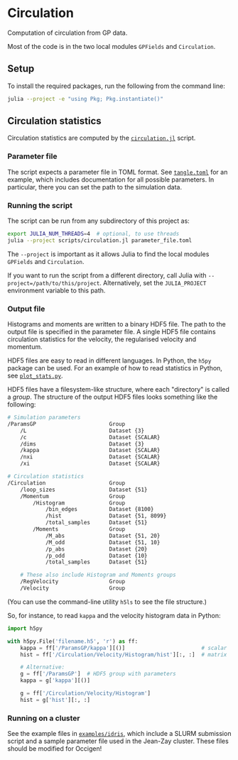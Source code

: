 # Circulation

Computation of circulation from GP data.

Most of the code is in the two local modules `GPFields` and `Circulation`.

## Setup

To install the required packages, run the following from the command line:

```bash
julia --project -e "using Pkg; Pkg.instantiate()"
```

## Circulation statistics

Circulation statistics are computed by the
[`circulation.jl`](scripts/circulation.jl) script.

### Parameter file

The script expects a parameter file in TOML format.
See [`tangle.toml`](examples/tangle.toml) for an example, which includes
documentation for all possible parameters.
In particular, there you can set the path to the simulation data.

### Running the script

The script can be run from any subdirectory of this project as:

```bash
export JULIA_NUM_THREADS=4  # optional, to use threads
julia --project scripts/circulation.jl parameter_file.toml
```

The `--project` is important as it allows Julia to find the local modules
`GPFields` and `Circulation`.

If you want to run the script from a different directory, call Julia with
`--project=/path/to/this/project`.
Alternatively, set the `JULIA_PROJECT` environment variable to this path.

### Output file

Histograms and moments are written to a binary HDF5 file.
The path to the output file is specified in the parameter file.
A single HDF5 file contains circulation statistics for the velocity, the
regularised velocity and momentum.

HDF5 files are easy to read in different languages.
In Python, the `h5py` package can be used.
For an example of how to read statistics in Python, see
[`plot_stats.py`](scripts/plot_stats.py).

HDF5 files have a filesystem-like structure, where each "directory" is called
a *group*.
The structure of the output HDF5 files looks something like the following:

```bash
# Simulation parameters
/ParamsGP                       Group
    /L                          Dataset {3}
    /c                          Dataset {SCALAR}
    /dims                       Dataset {3}
    /kappa                      Dataset {SCALAR}
    /nxi                        Dataset {SCALAR}
    /xi                         Dataset {SCALAR}

# Circulation statistics
/Circulation                    Group
    /loop_sizes                 Dataset {51}
    /Momentum                   Group
        /Histogram              Group
            /bin_edges          Dataset {8100}
            /hist               Dataset {51, 8099}
            /total_samples      Dataset {51}
        /Moments                Group
            /M_abs              Dataset {51, 20}
            /M_odd              Dataset {51, 10}
            /p_abs              Dataset {20}
            /p_odd              Dataset {10}
            /total_samples      Dataset {51}

    # These also include Histogram and Moments groups
    /RegVelocity                Group
    /Velocity                   Group
```

(You can use the command-line utility `h5ls` to see the file structure.)

So, for instance, to read `kappa` and the velocity histogram data in Python:

```py
import h5py

with h5py.File('filename.h5', 'r') as ff:
    kappa = ff['/ParamsGP/kappa'][()]                        # scalar
    hist = ff['/Circulation/Velocity/Histogram/hist'][:, :]  # matrix

    # Alternative:
    g = ff['/ParamsGP']  # HDF5 group with parameters
    kappa = g['kappa'][()]

    g = ff['/Circulation/Velocity/Histogram']
    hist = g['hist'][:, :]
```

### Running on a cluster

See the example files in [`examples/idris`](examples/idris), which include a
SLURM submission script and a sample parameter file used in the Jean-Zay
cluster.
These files should be modified for Occigen!

